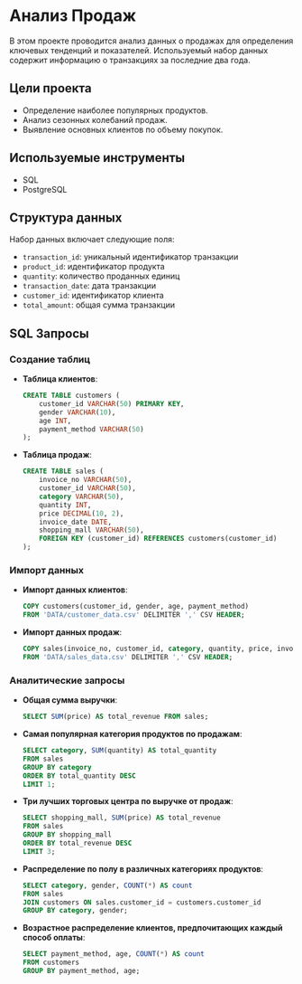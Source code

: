 
# Анализ Продаж

В этом проекте проводится анализ данных о продажах для определения ключевых тенденций и показателей. Используемый набор данных содержит информацию о транзакциях за последние два года.

## Цели проекта

- Определение наиболее популярных продуктов.
- Анализ сезонных колебаний продаж.
- Выявление основных клиентов по объему покупок.

## Используемые инструменты

- SQL
- PostgreSQL

## Структура данных

Набор данных включает следующие поля:

- `transaction_id`: уникальный идентификатор транзакции
- `product_id`: идентификатор продукта
- `quantity`: количество проданных единиц
- `transaction_date`: дата транзакции
- `customer_id`: идентификатор клиента
- `total_amount`: общая сумма транзакции

## SQL Запросы

### Создание таблиц

- **Таблица клиентов**:
  ```sql
  CREATE TABLE customers (
      customer_id VARCHAR(50) PRIMARY KEY,
      gender VARCHAR(10),
      age INT,
      payment_method VARCHAR(50)
  );
  ```

- **Таблица продаж**:
  ```sql
  CREATE TABLE sales (
      invoice_no VARCHAR(50),
      customer_id VARCHAR(50),
      category VARCHAR(50),
      quantity INT,
      price DECIMAL(10, 2),
      invoice_date DATE,
      shopping_mall VARCHAR(50),
      FOREIGN KEY (customer_id) REFERENCES customers(customer_id)
  );
  ```

### Импорт данных

- **Импорт данных клиентов**:
  ```sql
  COPY customers(customer_id, gender, age, payment_method)
  FROM 'DATA/customer_data.csv' DELIMITER ',' CSV HEADER;
  ```

- **Импорт данных продаж**:
  ```sql
  COPY sales(invoice_no, customer_id, category, quantity, price, invoice_date, shopping_mall)
  FROM 'DATA/sales_data.csv' DELIMITER ',' CSV HEADER;
  ```

### Аналитические запросы

- **Общая сумма выручки**:
  ```sql
  SELECT SUM(price) AS total_revenue FROM sales;
  ```

- **Самая популярная категория продуктов по продажам**:
  ```sql
  SELECT category, SUM(quantity) AS total_quantity
  FROM sales
  GROUP BY category
  ORDER BY total_quantity DESC
  LIMIT 1;
  ```

- **Три лучших торговых центра по выручке от продаж**:
  ```sql
  SELECT shopping_mall, SUM(price) AS total_revenue
  FROM sales
  GROUP BY shopping_mall
  ORDER BY total_revenue DESC
  LIMIT 3;
  ```

- **Распределение по полу в различных категориях продуктов**:
  ```sql
  SELECT category, gender, COUNT(*) AS count
  FROM sales
  JOIN customers ON sales.customer_id = customers.customer_id
  GROUP BY category, gender;
  ```

- **Возрастное распределение клиентов, предпочитающих каждый способ оплаты**:
  ```sql
  SELECT payment_method, age, COUNT(*) AS count
  FROM customers
  GROUP BY payment_method, age;
  ```
